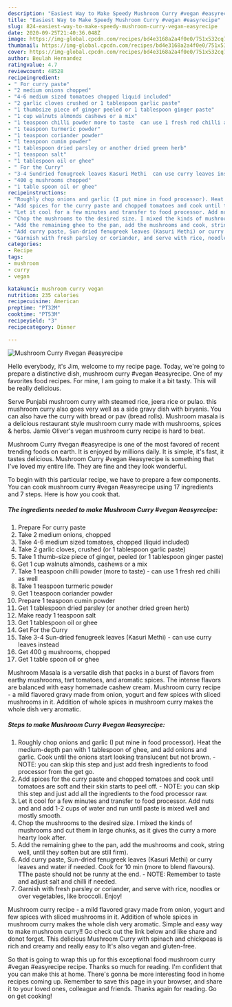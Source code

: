 ```yaml
---
description: "Easiest Way to Make Speedy Mushroom Curry #vegan #easyrecipe"
title: "Easiest Way to Make Speedy Mushroom Curry #vegan #easyrecipe"
slug: 824-easiest-way-to-make-speedy-mushroom-curry-vegan-easyrecipe
date: 2020-09-25T21:40:36.048Z
image: https://img-global.cpcdn.com/recipes/bd4e3168a2a4f0e0/751x532cq70/mushroom-curry-vegan-easyrecipe-recipe-main-photo.jpg
thumbnail: https://img-global.cpcdn.com/recipes/bd4e3168a2a4f0e0/751x532cq70/mushroom-curry-vegan-easyrecipe-recipe-main-photo.jpg
cover: https://img-global.cpcdn.com/recipes/bd4e3168a2a4f0e0/751x532cq70/mushroom-curry-vegan-easyrecipe-recipe-main-photo.jpg
author: Beulah Hernandez
ratingvalue: 4.7
reviewcount: 48528
recipeingredient:
- " For curry paste"
- "2 medium onions chopped"
- "4-6 medium sized tomatoes chopped liquid included"
- "2 garlic cloves crushed or 1 tablespoon garlic paste"
- "1 thumbsize piece of ginger peeled or 1 tablespoon ginger paste"
- "1 cup walnuts almonds cashews or a mix"
- "1 teaspoon chilli powder more to taste  can use 1 fresh red chilli as well"
- "1 teaspoon turmeric powder"
- "1 teaspoon coriander powder"
- "1 teaspoon cumin powder"
- "1 tablespoon dried parsley or another dried green herb"
- "1 teaspoon salt"
- "1 tablespoon oil or ghee"
- " For the Curry"
- "3-4 Sundried fenugreek leaves Kasuri Methi  can use curry leaves instead"
- "400 g mushrooms chopped"
- "1 table spoon oil or ghee"
recipeinstructions:
- "Roughly chop onions and garlic (I put mine in food processor). Heat the medium-depth pan with 1 tablespoon of ghee, and add onions and garlic. Cook until the onions start looking translucent but not brown.  NOTE: you can skip this step and just add fresh ingredients to food processor from the get go."
- "Add spices for the curry paste and chopped tomatoes and cook until tomatoes are soft and their skin starts to peel off.  NOTE: you can skip this step and just add all the ingredients to the food processor raw."
- "Let it cool for a few minutes and transfer to food processor. Add nuts and and add 1-2 cups of water and run until paste is mixed well and mostly smooth."
- "Chop the mushrooms to the desired size. I mixed the kinds of mushrooms and cut them in large chunks, as it gives the curry a more hearty look after."
- "Add the remaining ghee to the pan, add the mushrooms and cook, string well, until they soften but are still firm)."
- "Add curry paste, Sun-dried fenugreek leaves (Kasuri Methi) or curry leaves and water if needed. Cook for 10 min (more to blend flavours). TThe paste should not be runny at the end.  NOTE: Remember to taste and adjust salt and chilli if needed."
- "Garnish with fresh parsley or coriander, and serve with rice, noodles or over vegetables, like broccoli. Enjoy!"
categories:
- Recipe
tags:
- mushroom
- curry
- vegan

katakunci: mushroom curry vegan 
nutrition: 235 calories
recipecuisine: American
preptime: "PT32M"
cooktime: "PT53M"
recipeyield: "3"
recipecategory: Dinner

---
```



![Mushroom Curry #vegan #easyrecipe](https://img-global.cpcdn.com/recipes/bd4e3168a2a4f0e0/751x532cq70/mushroom-curry-vegan-easyrecipe-recipe-main-photo.jpg)

Hello everybody, it's Jim, welcome to my recipe page. Today, we're going to prepare a distinctive dish, mushroom curry #vegan #easyrecipe. One of my favorites food recipes. For mine, I am going to make it a bit tasty. This will be really delicious.

Serve Punjabi mushroom curry with steamed rice, jeera rice or pulao. this mushroom curry also goes very well as a side gravy dish with biryanis. You can also have the curry with bread or pav (bread rolls). Mushroom masala is a delicious restaurant style mushroom curry made with mushrooms, spices &amp; herbs. Jamie Oliver&#39;s vegan mushroom curry recipe is hard to beat.

Mushroom Curry #vegan #easyrecipe is one of the most favored of recent trending foods on earth. It is enjoyed by millions daily. It is simple, it's fast, it tastes delicious. Mushroom Curry #vegan #easyrecipe is something that I've loved my entire life. They are fine and they look wonderful.


To begin with this particular recipe, we have to prepare a few components. You can cook mushroom curry #vegan #easyrecipe using 17 ingredients and 7 steps. Here is how you cook that.

<!--inarticleads1-->

##### The ingredients needed to make Mushroom Curry #vegan #easyrecipe:

1. Prepare  For curry paste
1. Take 2 medium onions, chopped
1. Take 4-6 medium sized tomatoes, chopped (liquid included)
1. Take 2 garlic cloves, crushed (or 1 tablespoon garlic paste)
1. Take 1 thumb-size piece of ginger, peeled (or 1 tablespoon ginger paste)
1. Get 1 cup walnuts almonds, cashews or a mix
1. Take 1 teaspoon chilli powder (more to taste) - can use 1 fresh red chilli as well
1. Take 1 teaspoon turmeric powder
1. Get 1 teaspoon coriander powder
1. Prepare 1 teaspoon cumin powder
1. Get 1 tablespoon dried parsley (or another dried green herb)
1. Make ready 1 teaspoon salt
1. Get 1 tablespoon oil or ghee
1. Get  For the Curry
1. Take 3-4 Sun-dried fenugreek leaves (Kasuri Methi) - can use curry leaves instead
1. Get 400 g mushrooms, chopped
1. Get 1 table spoon oil or ghee


Mushroom Masala is a versatile dish that packs in a burst of flavors from earthy mushrooms, tart tomatoes, and aromatic spices. The intense flavors are balanced with easy homemade cashew cream. Mushroom curry recipe - a mild flavored gravy made from onion, yogurt and few spices with sliced mushrooms in it. Addition of whole spices in mushroom curry makes the whole dish very aromatic. 

<!--inarticleads2-->

##### Steps to make Mushroom Curry #vegan #easyrecipe:

1. Roughly chop onions and garlic (I put mine in food processor). Heat the medium-depth pan with 1 tablespoon of ghee, and add onions and garlic. Cook until the onions start looking translucent but not brown.  - NOTE: you can skip this step and just add fresh ingredients to food processor from the get go.
1. Add spices for the curry paste and chopped tomatoes and cook until tomatoes are soft and their skin starts to peel off.  - NOTE: you can skip this step and just add all the ingredients to the food processor raw.
1. Let it cool for a few minutes and transfer to food processor. Add nuts and and add 1-2 cups of water and run until paste is mixed well and mostly smooth.
1. Chop the mushrooms to the desired size. I mixed the kinds of mushrooms and cut them in large chunks, as it gives the curry a more hearty look after.
1. Add the remaining ghee to the pan, add the mushrooms and cook, string well, until they soften but are still firm).
1. Add curry paste, Sun-dried fenugreek leaves (Kasuri Methi) or curry leaves and water if needed. Cook for 10 min (more to blend flavours). TThe paste should not be runny at the end.  - NOTE: Remember to taste and adjust salt and chilli if needed.
1. Garnish with fresh parsley or coriander, and serve with rice, noodles or over vegetables, like broccoli. Enjoy!


Mushroom curry recipe - a mild flavored gravy made from onion, yogurt and few spices with sliced mushrooms in it. Addition of whole spices in mushroom curry makes the whole dish very aromatic. Simple and easy way to make mushroom curry!! Go check out the link below and like share and donot forget. This delicious Mushroom Curry with spinach and chickpeas is rich and creamy and really easy to It&#39;s also vegan and gluten-free. 

So that is going to wrap this up for this exceptional food mushroom curry #vegan #easyrecipe recipe. Thanks so much for reading. I'm confident that you can make this at home. There's gonna be more interesting food in home recipes coming up. Remember to save this page in your browser, and share it to your loved ones, colleague and friends. Thanks again for reading. Go on get cooking!

